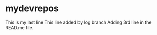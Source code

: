 # mydevrepos

This is my last line
This line added by log branch
Adding 3rd line in the READ.me  file.
